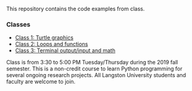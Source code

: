 This repository contains the code examples from class.

### Classes

- [Class 1: Turtle graphics](./class-1/)
- [Class 2: Loops and functions](./class-2/)
- [Class 3: Terminal output/input and math](./class-3/)


Class is from 3:30 to 5:00 PM Tuesday/Thursday during the 2019 fall semester.
This is a non-credit course to learn Python programming for several ongoing
research projects. All Langston University students and faculty are welcome to
join.

